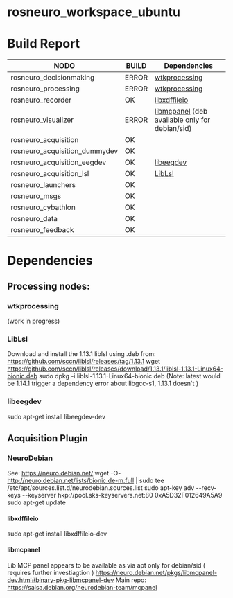 # rosneuro_workspace_ubuntu

# Build Report

| **NODO** | **BUILD**  | **Dependencies** |
|-|-|-|
| rosneuro_decisionmaking | ERROR | [wtkprocessing](#wtkprocessing) |
| rosneuro_processing | ERROR | [wtkprocessing](#wtkprocessing)|
| rosneuro_recorder | OK | [libxdffileio](#libxdffileio) |
| rosneuro_visualizer | ERROR | [libmcpanel](#libmcpanel) (deb available only for debian/sid) |
| rosneuro_acquisition |OK ||
| rosneuro_acquisition_dummydev | OK ||
| rosneuro_acquisition_eegdev | OK | [libeegdev](#libeegdev) ||
| rosneuro_acquisition_lsl | OK | [LibLsl](#LibLsl) ||
| rosneuro_launchers | OK ||
| rosneuro_msgs | OK ||
| rosneuro_cybathlon | OK ||
| rosneuro_data | OK ||
| rosneuro_feedback | OK ||



# Dependencies

## Processing nodes:

### wtkprocessing

(work in progress)


### LibLsl

Download and install the 1.13.1 liblsl using .deb from:
https://github.com/sccn/liblsl/releases/tag/1.13.1
wget https://github.com/sccn/liblsl/releases/download/1.13.1/liblsl-1.13.1-Linux64-bionic.deb
sudo dpkg -i liblsl-1.13.1-Linux64-bionic.deb 
(Note: latest would be 1.14.1 trigger a dependency error about libgcc-s1, 1.13.1 doesn't )

### libeegdev

sudo apt-get install libeegdev-dev 


## Acquisition Plugin

### NeuroDebian
See: https://neuro.debian.net/
wget -O- http://neuro.debian.net/lists/bionic.de-m.full | sudo tee /etc/apt/sources.list.d/neurodebian.sources.list
sudo apt-key adv --recv-keys --keyserver hkp://pool.sks-keyservers.net:80 0xA5D32F012649A5A9
sudo apt-get update

#### libxdffileio
sudo apt-get install libxdffileio-dev   


#### libmcpanel
Lib MCP panel appears to be available as via apt only for debian/sid ( requires further investiagtion ) 
https://neuro.debian.net/pkgs/libmcpanel-dev.html#binary-pkg-libmcpanel-dev
Main repo: https://salsa.debian.org/neurodebian-team/mcpanel


